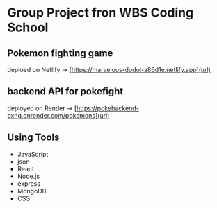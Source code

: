 # Group Project fron WBS Coding School
 
## Pokemon fighting game
deploed on Netlify →
[https://marvelous-dodol-a86d1e.netlify.app](url)

## backend API for pokefight
deployed on Render →
[https://pokebackend-oxnq.onrender.com/pokemons](url)

## Using Tools
- JavaScript
- json
- React
- Node.js
- express
- MongoDB
- CSS

